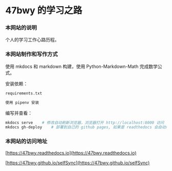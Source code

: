 # 47bwy 的学习之路


### 本网站的说明
个人的学习工作心路历程。

### 本网站制作和写作方式
使用 mkdocs 和 markdown 构建，使用  Python-Markdown-Math 完成数学公式。

安装依赖：
```sh
requirements.txt

使用 pipenv 安装
```

编写并查看：
```sh
mkdocs serve    # 修改自动刷新浏览器，浏览器打开 http://localhost:8000 访问
mkdocs gh-deploy    # 部署到自己的 github pages, 如果是 readthedocs 会自动触发构建
```

### 本网站的访问地址

[https://47bwy.readthedocs.io](https://47bwy.readthedocs.io)

[https://47bwy.github.io/selfSync](https://47bwy.github.io/selfSync)
